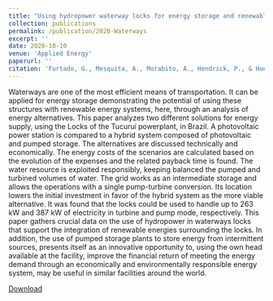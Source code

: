 ```yaml
---
title: "Using hydropower waterway locks for energy storage and renewable energies integration"
collection: publications
permalink: /publication/2020-Waterways
excerpt: ''
date: 2020-10-10
venue: 'Applied Energy'
paperurl: ''
citation: 'Furtado, G., Mesquita, A., Morabito, A., Hendrick, P., & Hunt, J. (2020). &quot;Using hydropower waterway locks for energy storage and renewable energies integration.&quot; <i>Applied energy, 275,</i> 115361'
---
```



Waterways are one of the most efficient means of transportation. It can be applied for energy storage demonstrating the potential of using these structures with renewable energy systems, here, through an analysis of energy alternatives. This paper analyzes two different solutions for energy supply, using the Locks of the Tucuruí powerplant, in Brazil. A photovoltaic power station is compared to a hybrid system composed of photovoltaic and pumped storage. The alternatives are discussed technically and economically. The energy costs of the scenarios are calculated based on the evolution of the expenses and the related payback time is found. The water resource is exploited responsibly, keeping balanced the pumped and turbined volumes of water. The grid works as an intermediate storage and allows the operations with a single pump-turbine conversion. Its location lowers the initial investment in favor of the hybrid system as the more viable alternative. It was found that the locks could be used to handle up to 263 kW and 387 kW of electricity in turbine and pump mode, respectively. This paper gathers crucial data on the use of hydropower in waterways locks that support the integration of renewable energies surrounding the locks. In addition, the use of pumped storage plants to store energy from intermittent sources, presents itself as an innovative opportunity to, using the own head available at the facility, improve the financial return of meeting the energy demand through an economically and environmentally responsible energy system, may be useful in similar facilities around the world.


[Download](https://morabito-a.github.io/info/files/2020-Waterways.pdf)